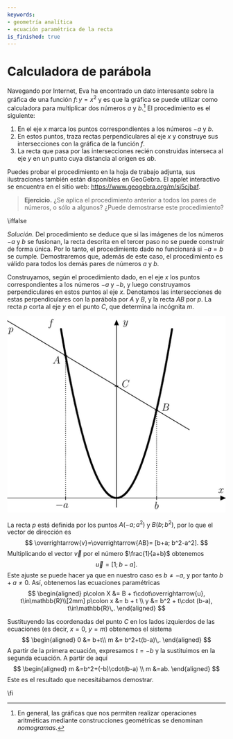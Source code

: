 ```yaml
---
keywords:
- geometría analítica
- ecuación paramétrica de la recta
is_finished: true
---
```


# Calculadora de parábola

Navegando por Internet, Eva ha encontrado un dato interesante sobre la gráfica de una función
$f\colon y = x^2$ y es que la gráfica se puede utilizar como calculadora para multiplicar dos números
$a$ y $b$.[^1] El procedimiento es el siguiente:

 1. En el eje $x$ marca los puntos correspondientes a los números $-a$ y $b$.
 2. En estos puntos, traza rectas perpendiculares al eje $x$ y construye sus intersecciones con la gráfica de la función $f$.
 3. La recta que pasa por las intersecciones recién construidas interseca al eje $y$ en un punto cuya distancia al origen es $ab$.
    
Puedes probar el procedimiento en la hoja de trabajo adjunta, sus ilustraciones también están disponibles en GeoGebra. El applet interactivo se encuentra en el sitio web: <https://www.geogebra.org/m/sj5cjbaf>. 

> **Ejercicio.** ¿Se aplica el procedimiento anterior a todos los pares de
> números, o sólo a algunos? ¿Puede demostrarse este procedimiento?

\iffalse

*Solución.* Del procedimiento se deduce que si las imágenes de los números $-a$ y $b$
se fusionan, la recta descrita en el tercer paso no se puede construir de forma única.
Por lo tanto, el procedimiento dado no funcionará si $-a=b$ se cumple. Demostraremos que, además de este caso, el procedimiento es válido para todos los demás pares de números $a$ y $b$.

Construyamos, según el procedimiento dado, en el eje $x$ los puntos correspondientes a los números $-a$ y $-b$, y luego construyamos perpendiculares en estos puntos al eje $x$. Denotamos las intersecciones de estas perpendiculares con la parábola por $A$ y $B$, y la recta $AB$ por $p$. La recta $p$ corta al eje $y$ en el punto $C$, que determina la incógnita $m$.

![Imagen ilustrativa](math4you_00010.jpg)

La recta $p$ está definida por los puntos $A(-a;a^2)$ y $B(b;b^2)$, por lo que el vector de dirección es
$$
\overrightarrow{v}=\overrightarrow{AB}= [b+a; b^2-a^2].
$$ 
Multiplicando el vector $\overrightarrow{v}$ por el número
$\frac{1}{a+b}$ obtenemos
$$
\overrightarrow{u}=[1; b-a].
$$ 
Este ajuste se puede hacer ya que en nuestro caso es $b\neq -a$, y por tanto
$b+a\neq0$. Así, obtenemos las ecuaciones paramétricas
$$
\begin{aligned}
p\colon X &= B + t\cdot\overrightarrow{u}, t\in\mathbb{R}\\[2mm]
p\colon x &= b + t \\
y &= b^2 + t\cdot (b-a), t\in\mathbb{R}\,.
\end{aligned}
$$ 

Sustituyendo las coordenadas del punto $C$ en los lados izquierdos
de las ecuaciones (es decir, $x=0$, $y=m$) obtenemos el sistema
$$
\begin{aligned}
0 &= b+t\\
m &= b^2+t(b-a)\,.
\end{aligned}
$$ 
A partir de la primera ecuación, expresamos $t=-b$ y la sustituimos en la
segunda ecuación. A partir de aquí
$$
\begin{aligned}
m &=b^2+(-b)\cdot(b-a) \\
m &=ab.
\end{aligned}
$$
Este es el resultado que necesitábamos demostrar.

\fi

[^1]: En general, las gráficas que nos permiten realizar operaciones aritméticas mediante construcciones geométricas se denominan  *nomogramas*.

